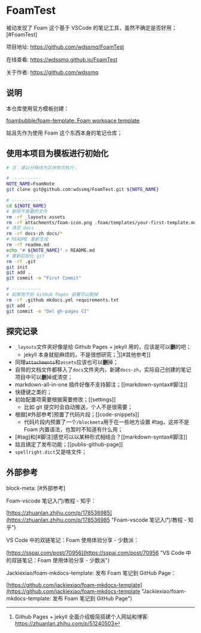 # FoamTest

被动发现了 Foam 这个基于 VSCode 的笔记工具，虽然不确定是否好用；[#FoamTest]

项目地址: https://github.com/wdssmq/FoamTest

在线查看: https://wdssmq.github.io/FoamTest

关于作者: https://github.com/wdssmq

## 说明

本仓库使用官方模板创建：

[foambubble/foam-template: Foam workpace template](https://github.com/foambubble/foam-template "foambubble/foam-template: Foam workpace template")

姑且先作为使用 Foam 这个东西本身的笔记仓库；

## 使用本项目为模板进行初始化

```bash
# 注：请以分隔线为区块依次执行；

# -----------
NOTE_NAME=FoamNote
git clone git@github.com:wdssmq/FoamTest.git ${NOTE_NAME}

# -----------
cd ${NOTE_NAME}
# 删除不需要的文件
rm -rf _layouts assets
rm -rf attachments/foam-icon.png .foam/templates/your-first-template.md
# 清空 docs
rm -rf docs-zh docs/*
# README 重新生成
rm -rf readme.md
echo "# ${NOTE_NAME}" > README.md
# 重新初始化 git
rm -rf .git
git init
git add .
git commit -m "First Commit"

# -----------
# 如果用不到 GitHub Pages 部署可以删掉
rm -rf .github mkdocs.yml requirements.txt
git add .
git commit -m "Del gh-pages CI"
```

## 探究记录

- `_layouts`文件夹好像是给 Github Pages + jekyll 用的，应该是可以**删**的吧；
    - jekyll 本身就挺麻烦的，不是很想研究；[^jekyll][[#其他参考]]
- 同理~~`attachments`~~和`assets`应该也可以**删**掉；
- 自带的文档文件都移入了`docs`文件夹内，新建`docs-zh`，实际自己创建的笔记项目中可以**删**掉或清空；
- markdown-all-in-one 插件好像不支持脚注；[[markdown-syntax#脚注]]
- 快捷键之类的；
- 初始配置项需要根据需要修改；[[settings]]
    - 比如 git 提交时会自动推送，个人不是很需要；
- 根据[#外部参考]预置了代码片段；[[code-snippets]]
    - 代码片段内预置了一个`/blockmeta`用于在一些地方设置 #tag，这并不是 Foam 内置语法，也暂时不知道有什么用；
- [#tag]和[#脚注]感觉可以以某种形式相结合？[[markdown-syntax#脚注]]
- 姑且搞定了发布功能；[[publis-github-page]]
- `spellright.dict`又是啥文件；

[^jekyll]: Github Pages + jekyll 全面介绍极简搭建个人网站和博客: https://zhuanlan.zhihu.com/p/51240503

## 外部参考

block-meta: [#外部参考]

Foam-vscode 笔记入门/教程 - 知乎：

[https://zhuanlan.zhihu.com/p/178536985](https://zhuanlan.zhihu.com/p/178536985 "Foam-vscode 笔记入门/教程 - 知乎")

VS Code 中的双链笔记：Foam 使用体验分享 - 少数派：

[https://sspai.com/post/70956](https://sspai.com/post/70956 "VS Code 中的双链笔记：Foam 使用体验分享 - 少数派")

Jackiexiao/foam-mkdocs-template: 发布 Foam 笔记到 GitHub Page：

[https://github.com/jackiexiao/foam-mkdocs-template](https://github.com/jackiexiao/foam-mkdocs-template "Jackiexiao/foam-mkdocs-template: 发布 Foam 笔记到 GitHub Page")
